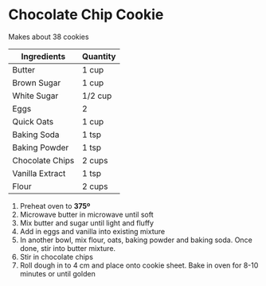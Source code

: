 # Chocolate Chip Cookie

Makes about 38 cookies

|Ingredients|Quantity|
|----|----|
|Butter|1 cup|
|Brown Sugar|1 cup|
|White Sugar|1/2 cup|
|Eggs|2|
|Quick Oats|1 cup|
|Baking Soda|1 tsp|
|Baking Powder|1 tsp|
|Chocolate Chips|2 cups|
|Vanilla Extract|1 tsp|
|Flour|2 cups|

1. Preheat oven to **375º**
2. Microwave butter in microwave until soft
3. Mix butter and sugar until light and fluffy
4. Add in eggs and vanilla into existing mixture
5. In another bowl, mix flour, oats, baking powder and baking soda. Once done, stir into butter mixture.
6. Stir in chocolate chips
7. Roll dough in to 4 cm and place onto cookie sheet. Bake in oven for 8-10 minutes or until golden
